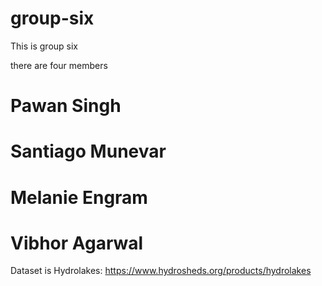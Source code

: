 # group-six


This is group six

there are four members

# Pawan Singh

# Santiago Munevar

# Melanie Engram

# Vibhor Agarwal

Dataset is Hydrolakes: https://www.hydrosheds.org/products/hydrolakes
